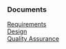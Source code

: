 ### Documents ###

[Requirements](http://cmpt275group11.googlecode.com/files/Group-11-Requirements.pdf)<br>
<a href='http://cmpt275group11.googlecode.com/files/Group-11-Design.pdf'>Design</a><br>
<a href='http://cmpt275group11.googlecode.com/files/Group-11-QA.pdf'>Quality Assurance</a>
